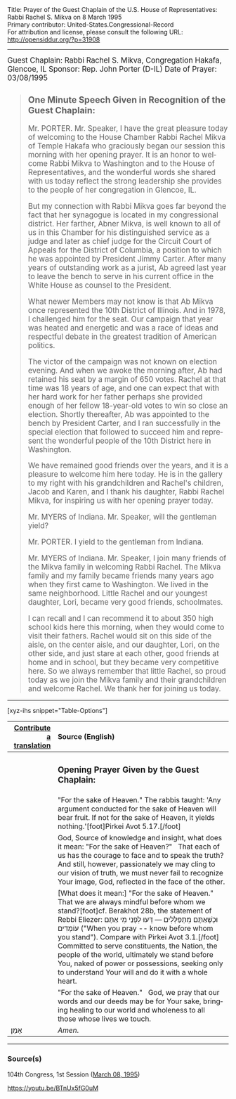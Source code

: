 <html>
<head></head>
<body>
Title: Prayer of the Guest Chaplain of the U.S. House of Representatives: Rabbi Rachel S. Mikva on 8 March 1995<br />
Primary contributor: United-States.Congressional-Record<br />
For attribution and license, please consult the following URL: <a href="http://opensiddur.org/?p=31908">http://opensiddur.org/?p=31908</a>
<p />
<hr />

<div class="english" lang="en" style="font-size:1.2em;">
Guest Chaplain: Rabbi Rachel S. Mikva, Congregation Hakafa, Glencoe, IL
Sponsor: Rep. John Porter (D-IL)
Date of Prayer: 03/08/1995

<!-- -->
<blockquote>
<h3>One Minute Speech Given in Recognition of the Guest Chaplain:</h3>

Mr. PORTER. Mr. Speaker, I have the great pleasure today of welcoming to the House Chamber Rabbi Rachel Mikva of Temple Hakafa who graciously began our session this morning with her opening prayer. It is an honor to welcome Rabbi Mikva to Washington and to the House of Representatives, and the wonderful words she shared with us today reflect the strong leadership she provides to the people of her congregation in Glencoe, IL.

But my connection with Rabbi Mikva goes far beyond the fact that her synagogue is located in my congressional district. Her farther, Abner Mikva, is well known to all of us in this Chamber for his distinguished service as a judge and later as chief judge for the Circuit Court of Appeals for the District of Columbia, a position to which he was appointed by President Jimmy Carter. After many years of outstanding work as a jurist, Ab agreed last year to leave the bench to serve in his current office in the White House as counsel to the President.

What newer Members may not know is that Ab Mikva once represented the 10th District of Illinois. And in 1978, I challenged him for the seat. Our campaign that year was heated and energetic and was a race of ideas and respectful debate in the greatest tradition of American politics.

The victor of the campaign was not known on election evening. And when we awoke the morning after, Ab had retained his seat by a margin of 650 votes. Rachel at that time was 18 years of age, and one can expect that with her hard work for her father perhaps she provided enough of her fellow 18-year-old votes to win so close an election.   Shortly thereafter, Ab was appointed to the bench by President Carter, and I ran successfully in the special election that followed to succeed him and represent the wonderful people of the 10th District here in Washington.

We have remained good friends over the years, and it is a pleasure to welcome him here today. He is in the gallery to my right with his grandchildren and Rachel's children, Jacob and Karen, and I thank his daughter, Rabbi Rachel Mikva, for inspiring us with her opening prayer today.

Mr. MYERS of Indiana. Mr. Speaker, will the gentleman yield?

Mr. PORTER. I yield to the gentleman from Indiana.

Mr. MYERS of Indiana. Mr. Speaker, I join many friends of the Mikva family in welcoming Rabbi Rachel. The Mikva family and my family became friends many years ago when they first came to Washington. We lived in the same neighborhood. Little Rachel and our youngest daughter, Lori, became very good friends, schoolmates.

I can recall and I can recommend it to about 350 high school kids here this morning, when they would come to visit their fathers. Rachel would sit on this side of the aisle, on the center aisle, and our daughter, Lori, on the other side, and just stare at each other, good friends at home and in school, but they became very competitive here. So we always remember that little Rachel, so proud today as we join the Mikva family and their grandchildren and welcome Rachel. We thank her for joining us today.
</blockquote>

</div>

<hr />

[xyz-ihs snippet="Table-Options"]<table style="margin-left: auto; margin-right: auto;" class="draggable">
<thead><tr><th id="x" style="text-align: right;"><a href="/contributing/upload/">Contribute a translation</a></th><th style="text-align: left;">Source (English)</th></tr></thead>
<tbody>
<tr><td style="vertical-align:top;">
<div class="liturgy" lang="he">

</span></div></td>
 
<td style="vertical-align:top;">
<div class="english" lang="en">
<h3>Opening Prayer Given by the Guest Chaplain:</h3>
</div></td></tr>

<tr><td style="vertical-align:top;">
<div class="liturgy" lang="he">

</span></div></td>
 
<td style="vertical-align:top;">
<div class="english" lang="en">
"For the sake of Heaven." 
The rabbis taught: 
'Any argument conducted for the sake of Heaven will bear fruit. 
If not for the sake of Heaven, it yields nothing.'[foot]Pirkei Avot 5.17.[/foot]
</div></td></tr>

<tr><td style="vertical-align:top;">
<div class="liturgy" lang="he">

</span></div></td>
 
<td style="vertical-align:top;">
<div class="english" lang="en">
God, 
Source of knowledge and insight, 
what does it mean: "For the sake of Heaven?"
&nbsp;
That each of us has the courage to face and to speak the truth? 
And still, however, passionately we may cling to our vision of truth, 
we must never fail to recognize Your image, God, 
reflected in the face of the other.
</div></td></tr>

<tr><td style="vertical-align:top;">
<div class="liturgy" lang="he">

</span></div></td>
 
<td style="vertical-align:top;">
<div class="english" lang="en">
[What does it mean:] "For the sake of Heaven." 
&nbsp;
That we are always mindful before whom we stand?[foot]cf. Berakhot 28b, the statement of Rebbi Eliezer: וּכְשֶׁאַתֶּם מִתְפַּלְּלִים — דְּעוּ לִפְנֵי מִי אַתֶּם עוֹמְדִים ("When you pray -- know before whom you stand"). Compare with Pirkei Avot 3.1.[/foot]
Committed to serve constituents, 
the Nation, 
the people of the world, 
ultimately we stand before You, 
naked of power or possessions, 
seeking only to understand Your will 
and do it with a whole heart.
</div></td></tr>

<tr><td style="vertical-align:top;">
<div class="liturgy" lang="he">

</span></div></td>
 
<td style="vertical-align:top;">
<div class="english" lang="en">
"For the sake of Heaven." 
&nbsp;
God, 
we pray that our words and our deeds 
may be for Your sake, 
bringing healing to our world 
and wholeness to all those whose lives we touch. 
</div></td></tr>


<tr><td style="vertical-align:top;">
<div class="liturgy" lang="he">
אָמֵן׃
</span></div></td>
 
<td style="vertical-align:top;">
<div class="english" lang="en">
<em>Amen</em>.
</div></td></tr>
</tbody></table>

<hr />

<h3>Source(s)</h3>

104th Congress, 1st Session (<a href="https://www.congress.gov/congressional-record/1995/3/8/house-section/article/h2813-2">March 08, 1995</a>)

https://youtu.be/BTnUx5fG0uM

&nbsp;
</body>
</html>